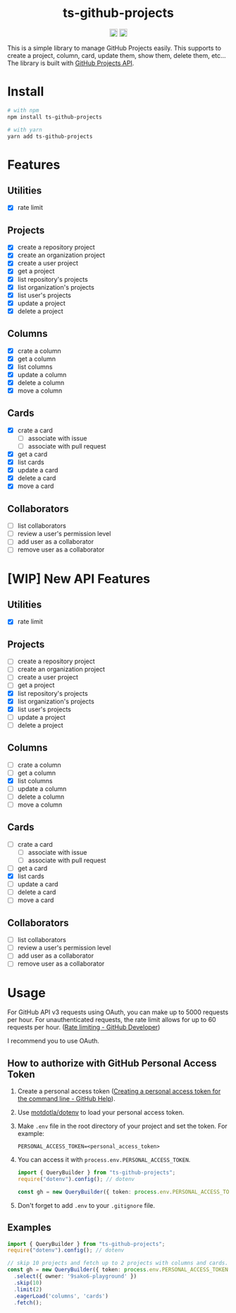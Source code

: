 <h1 align="center">ts-github-projects</h1>
<p align="center">
<a href="https://badge.fury.io/js/ts-github-projects"><img src="https://badge.fury.io/js/ts-github-projects.svg" alt="npm version" height="18"></a>
<a href="https://github.com/9sako6/ts-github-projects/actions?query=workflow%3ACI"><img src="https://github.com/9sako6/ts-github-projects/workflows/CI/badge.svg" alt="CI" height="18"></a>
</p>

This is a simple library to manage GitHub Projects easily.
This supports to create a project, column, card, update them, show them, delete them, etc...
The library is built with [GitHub Projects API](https://docs.github.com/en/rest/reference/projects).

# Install

```bash
# with npm
npm install ts-github-projects

# with yarn
yarn add ts-github-projects
```

# Features

## Utilities

- [x] rate limit

## Projects

- [x] create a repository project
- [x] create an organization project
- [x] create a user project
- [x] get a project
- [x] list repository's projects
- [x] list organization's projects
- [x] list user's projects
- [x] update a project
- [x] delete a project

## Columns

- [x] crate a column
- [x] get a column
- [x] list columns
- [x] update a column
- [x] delete a column
- [x] move a column

## Cards

- [x] crate a card
  - [ ] associate with issue
  - [ ] associate with pull request
- [x] get a card
- [x] list cards
- [x] update a card
- [x] delete a card
- [x] move a card

## Collaborators

- [ ] list collaborators
- [ ] review a user's permission level
- [ ] add user as a collaborator
- [ ] remove user as a collaborator

# [WIP] New API Features

## Utilities

- [x] rate limit

## Projects

- [ ] create a repository project
- [ ] create an organization project
- [ ] create a user project
- [ ] get a project
- [x] list repository's projects
- [x] list organization's projects
- [x] list user's projects
- [ ] update a project
- [ ] delete a project

## Columns

- [ ] crate a column
- [ ] get a column
- [x] list columns
- [ ] update a column
- [ ] delete a column
- [ ] move a column

## Cards

- [ ] crate a card
  - [ ] associate with issue
  - [ ] associate with pull request
- [ ] get a card
- [x] list cards
- [ ] update a card
- [ ] delete a card
- [ ] move a card

## Collaborators

- [ ] list collaborators
- [ ] review a user's permission level
- [ ] add user as a collaborator
- [ ] remove user as a collaborator

# Usage

For GitHub API v3 requests using OAuth, you can make up to 5000 requests per hour. For unauthenticated requests, the rate limit allows for up to 60 requests per hour. ([Rate limiting - GitHub Developer](https://developer.github.com/v3/#rate-limiting))

I recommend you to use OAuth.

## How to authorize with GitHub Personal Access Token

1. Create a personal access token ([Creating a personal access token for the command line - GitHub Help](https://help.github.com/en/github/authenticating-to-github/creating-a-personal-access-token-for-the-command-line)).

1. Use [motdotla/dotenv](https://github.com/motdotla/dotenv) to load your personal access token.

1. Make `.env` file in the root directory of your project and set the token. For example:

   ```
   PERSONAL_ACCESS_TOKEN=<personal_access_token>
   ```

1. You can access it with `process.env.PERSONAL_ACCESS_TOKEN`.

   ```typescript
   import { QueryBuilder } from "ts-github-projects";
   require("dotenv").config(); // dotenv

   const gh = new QueryBuilder({ token: process.env.PERSONAL_ACCESS_TOKEN! })
   ```

1. Don't forget to add `.env` to your `.gitignore` file.

## Examples

```typescript
import { QueryBuilder } from "ts-github-projects";
require("dotenv").config(); // dotenv

// skip 10 projects and fetch up to 2 projects with columns and cards.
const gh = new QueryBuilder({ token: process.env.PERSONAL_ACCESS_TOKEN! })
  .select({ owner: '9sako6-playground' })
  .skip(10)
  .limit(2)
  .eagerLoad('columns', 'cards')
  .fetch();
```
